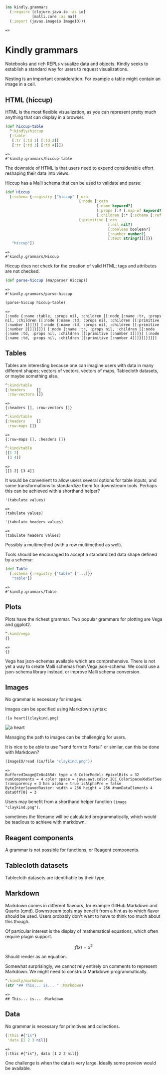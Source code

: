 ```clojure
(ns kindly.grammars
  (:require [clojure.java.io :as io]
            [malli.core :as ma])
  (:import (javax.imageio ImageIO)))
```
```
=>

```

# Kindly grammars

Notebooks and rich REPLs visualize data and objects.
Kindly seeks to establish a standard way for users to request visualizations.

Nesting is an important consideration.
For example a table might contain an image in a cell.

## HTML (hiccup)

HTML is the most flexible visualization,
as you can represent pretty much anything that can display in a browser.

```clojure
(def hiccup-table
  ^:kindly/hiccup
  [:table
   [:tr [:td 1] [:td 2]]
   [:tr [:td 3] [:td 4]]])
```
```
=>
#'kindly.grammars/hiccup-table
```

The downside of HTML is that users need to expend considerable effort reshaping their data into views.

Hiccup has a Malli schema that can be used to validate and parse:

```clojure
(def Hiccup
  [:schema {:registry {"hiccup" [:orn
                                 [:node [:catn
                                         [:name keyword?]
                                         [:props [:? [:map-of keyword? any?]]]
                                         [:children [:* [:schema [:ref "hiccup"]]]]]]
                                 [:primitive [:orn
                                              [:nil nil?]
                                              [:boolean boolean?]
                                              [:number number?]
                                              [:text string?]]]]}}
   "hiccup"])
```
```
=>
#'kindly.grammars/Hiccup
```

Hiccup does not check for the creation of valid HTML; tags and attributes are not checked.

```clojure
(def parse-hiccup (ma/parser Hiccup))
```
```
=>
#'kindly.grammars/parse-hiccup
```

```clojure
(parse-hiccup hiccup-table)
```
```
=>
[:node {:name :table, :props nil, :children [[:node {:name :tr, :props nil, :children [[:node {:name :td, :props nil, :children [[:primitive [:number 1]]]}] [:node {:name :td, :props nil, :children [[:primitive [:number 2]]]}]]}] [:node {:name :tr, :props nil, :children [[:node {:name :td, :props nil, :children [[:primitive [:number 3]]]}] [:node {:name :td, :props nil, :children [[:primitive [:number 4]]]}]]}]]}]
```

## Tables

Tables are interesting because one can imagine users with data in many different shapes;
vectors of vectors, vectors of maps, Tablecloth datasets, or maybe something else.

```clojure
^:kind/table
{:headers     []
 :row-vectors []}
```
```
=>
{:headers [], :row-vectors []}
```

```clojure
^:kind/table
{:headers     []
 :row-maps []}
```
```
=>
{:row-maps [], :headers []}
```

```clojure
^:kind/table
[[1 2]
 [3 4]]
```
```
=>
[[1 2] [3 4]]
```

It would be convenient to allow users several options for table inputs,
and some transformations to standardize them for downstream tools.
Perhaps this can be achieved with a shorthand helper?

```clojure
'(tabulate values)
```
```
=>
(tabulate values)
```

```clojure
'(tabulate headers values)
```
```
=>
(tabulate headers values)
```

Possibly a multimethod (with a row multimethod as well).

Tools should be encouraged to accept a standardized data shape defined by a schema:

```clojure
(def Table
  [:schema {:registry {"table" ['...]}}
   "table"])
```
```
=>
#'kindly.grammars/Table
```

## Plots

Plots have the richest grammar.
Two popular grammars for plotting are Vega and ggplot2.

```clojure
^:kind/vega
{}
```
```
=>
{}
```

Vega has json-schemas available which are comprehensive.
There is not yet a way to create Malli schemas from Vega json-schema.
We could use a json-schema library instead,
or improve Malli schema conversion.

## Images

No grammar is necessary for images.

Images can be specified using Markdown syntax:

    ![a heart](claykind.png)

![a heart](../../../claykind.png)

Managing the path to images can be challenging for users.

It is nice to be able to use "send form to Portal" or similar, can this be done with Markdown?

```clojure
(ImageIO/read (io/file "claykind.png"))
```
```
=>
BufferedImage@7e8c465d: type = 6 ColorModel: #pixelBits = 32 numComponents = 4 color space = java.awt.color.ICC_ColorSpace@6d5ef5ee transparency = 3 has alpha = true isAlphaPre = false ByteInterleavedRaster: width = 256 height = 256 #numDataElements 4 dataOff[0] = 3
```

Users may benefit from a shorthand helper function `(image "claykind.png")`.

sometimes the filename will be calculated programmatically,
which would be teadious to achieve with markdown.

## Reagent components

A grammar is not possible for functions, or Reagent components.

## Tablecloth datasets

Tablecloth datasets are identifiable by their type.

## Markdown

Markdown comes in different flavours,
for example GitHub Markdown and Quarto (qmd).
Downstream tools may benefit from a hint as to which flavor should be used.
Users probably don't want to have to think too much about this though.

Of particular interest is the display of mathematical equations,
which often require plugin support.

$$ f(x) = x^2 $$

Should render as an equation.

Somewhat surprisingly, we cannot rely entirely on comments to represent Markdown.
We might need to construct Markdown programmatically.

```clojure
^:kindly/markdown
(str "## This... is... " :Markdown)
```
```
=>
## This... is... :Markdown
```

## Data

No grammar is necessary for primitives and collections.

```clojure
{:this #{"is"}
 'data [1 2 3 nil]}
```
```
=>
{:this #{"is"}, data [1 2 3 nil]}
```

One challenge is when the data is very large.
Ideally some preview would be available.
